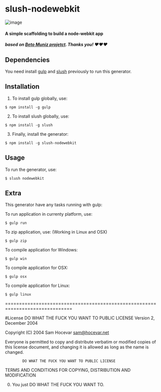 # slush-nodewebkit
![image](http://media.giphy.com/media/oQyCNNtVfQrrq/giphy.gif)
#### A simple scaffolding to build a node-webkit app

##### based on [Beto Muniz projetct](https://github.com/obetomuniz/slush-nodewebkit-express-nedb). Thanks you! ♥♥♥


## Dependencies

You need install [gulp](http://gulpjs.com/) and [slush](http://slushjs.github.io/#/) previously to run this generator.


## Installation

1. To install gulp globally, use:

  ```
  $ npm install -g gulp
  ```

2. To install slush globally, use:

  ```
  $ npm install -g slush
  ```

3. Finally, install the generator:

  ```
  $ npm install -g slush-nodewebkit
  ```

## Usage

To run the generator, use:

```
$ slush nodewebkit
```

## Extra
This generator have any tasks running with gulp:

To run application in currenty platform, use:

```
$ gulp run
```

To zip application, use: (Working in Linux and OSX)

```
$ gulp zip
```

To compile application for Windows:

```
$ gulp win
```

To compile application for OSX:

```
$ gulp osx
```

To compile application for Linux:

```
$ gulp linux
```








==============================================================================

#License
DO WHAT THE FUCK YOU WANT TO PUBLIC LICENSE
                    Version 2, December 2004

 Copyright (C) 2004 Sam Hocevar <sam@hocevar.net>

 Everyone is permitted to copy and distribute verbatim or modified
 copies of this license document, and changing it is allowed as long
 as the name is changed.

            DO WHAT THE FUCK YOU WANT TO PUBLIC LICENSE
   TERMS AND CONDITIONS FOR COPYING, DISTRIBUTION AND MODIFICATION

  0. You just DO WHAT THE FUCK YOU WANT TO.

